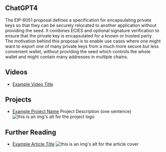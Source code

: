 ## ChatGPT4

The EIP-6051 proposal defines a specification for encapsulating private keys so that they can be securely relocated to another application without providing the seed. It combines ECIES and optional signature verification to ensure that the private key is encapsulated for a known or trusted party. The motivation behind this proposal is to enable use cases where one might want to export one of many private keys from a much more secure but less convenient wallet, without providing the seed which controls the whole wallet and might contain many addresses in multiple chains.

## Videos

- [Example Video Title](https://www.youtube.com/watch?v=TDGq4aeevgY)

## Projects

- [Example Project Name](https://xxxx.xxx/xxxxx) Project Description (one sentence) ![this is an img's alt for the project logo](https://xxxx.xxx/project-logo.xxx)

## Further Reading

- [Example Article Title](https://xxxx.xxx/xxxxx) ![this is an img's alt for the article cover](https://xxxx.xxx/article-cover.xxx)
